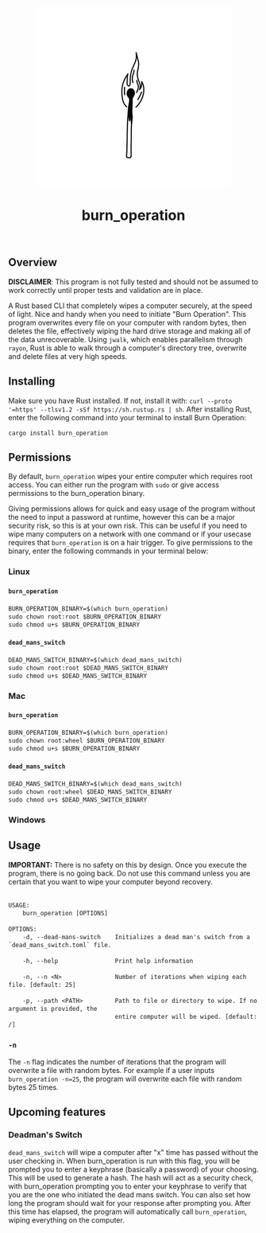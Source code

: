 <!-- PROJECT LOGO -->
<br />
<p align="center">
    <img src="assets/burn_operation.jpg" alt="Logo" width="394" height="360">
  </a>
  <h1 align="center">burn_operation</h1>
  <p align="center">

 
<br />


## Overview

**DISCLAIMER**: This program is not fully tested and should not be assumed to work correctly until proper tests and validation are in place.

A Rust based CLI that completely wipes a computer securely, at the speed of light. Nice and handy when you need to initiate "Burn Operation". This program overwrites every file on your computer with random bytes, then deletes the file, effectively wiping the hard drive storage and making all of the data unrecoverable. Using `jwalk`, which enables parallelism through `rayon`, Rust is able to walk through a computer's directory tree, overwrite and delete files at very high speeds.  


## Installing
Make sure you have Rust installed. If not, install it with: `curl --proto '=https' --tlsv1.2 -sSf https://sh.rustup.rs | sh`. After installing Rust, enter the following command into your terminal to install Burn Operation:

```
cargo install burn_operation
```

## Permissions
By default, `burn_operation` wipes your entire computer which requires root access. You can either run the program with `sudo` or give access permissions to the burn_operation binary.

Giving permissions allows for quick and easy usage of the program without the need to input a password at runtime, however this can be a major security risk, so this is at your own risk. This can be useful if you need to wipe many computers on a network with one command or if your usecase requires that `burn_operation` is on a hair trigger. To give permissions to the binary, enter the following commands in your terminal below:

### Linux
#### `burn_operation`
```
BURN_OPERATION_BINARY=$(which burn_operation)
sudo chown root:root $BURN_OPERATION_BINARY
sudo chmod u+s $BURN_OPERATION_BINARY
```

#### `dead_mans_switch`
```
DEAD_MANS_SWITCH_BINARY=$(which dead_mans_switch)
sudo chown root:root $DEAD_MANS_SWITCH_BINARY
sudo chmod u+s $DEAD_MANS_SWITCH_BINARY
```

### Mac
#### `burn_operation`
```
BURN_OPERATION_BINARY=$(which burn_operation)
sudo chown root:wheel $BURN_OPERATION_BINARY
sudo chmod u+s $BURN_OPERATION_BINARY
```

#### `dead_mans_switch`
```
DEAD_MANS_SWITCH_BINARY=$(which dead_mans_switch)
sudo chown root:wheel $DEAD_MANS_SWITCH_BINARY
sudo chmod u+s $DEAD_MANS_SWITCH_BINARY
```

### Windows



## Usage
**IMPORTANT:** There is no safety on this by design. Once you execute the program, there is no going back. Do not use this command unless you are certain that you want to wipe your computer beyond recovery.

```

USAGE:
    burn_operation [OPTIONS]

OPTIONS:
    -d, --dead-mans-switch    Initializes a dead man's switch from a `dead_mans_switch.toml` file.

    -h, --help                Print help information

    -n, --n <N>               Number of iterations when wiping each file. [default: 25]

    -p, --path <PATH>         Path to file or directory to wipe. If no argument is provided, the
                              entire computer will be wiped. [default: /]
```

### `-n`
The `-n` flag indicates the number of iterations that the program will overwrite a file with random bytes. For example if a user inputs `burn_operation -n=25`, the program will overwrite each file with random bytes 25 times.


## Upcoming features

### Deadman's Switch
`dead_mans_switch` will wipe a computer after "x" time has passed without the user checking in. When burn_operation is run with this flag, you will be prompted you to enter a keyphrase (basically a password) of your choosing. This will be used to generate a hash. The hash will act as a security check, with burn_operation prompting you to enter your keyphrase to verify that you are the one who initiated the dead mans switch. You can also set how long the program should wait for your response after prompting you. After this time has elapsed, the program will automatically call `burn_operation`, wiping everything on the computer.
